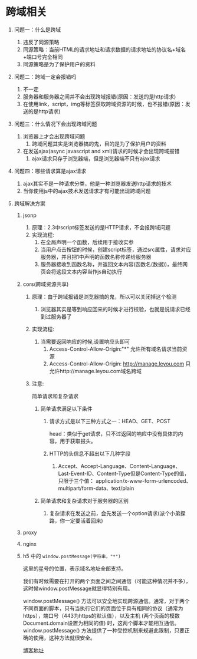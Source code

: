 # 跨域相关

1. 问题一：什么是跨域
   1. 违反了同源策略
   2. 同源策略：当前HTML的请求地址和请求数据的请求地址的协议名+域名+端口号完全相同
   3. 同源策略是为了保护用户的资料
   
2. 问题二：跨域一定会报错吗
   1. 不一定
   2. 服务器和服务器之间并不会出现跨域报错(原因：发送的是http请求)
   3. 在使用link，script，img等标签获取跨域资源的时候，也不报错(原因：发送的是http请求)
   
3. 问题三：什么情况下会出现跨域问题
   1. 浏览器上才会出现跨域问题
      1. 跨域问题其实是浏览器搞的鬼，目的是为了保护用户的资料
   2. 在发送ajax(async javascript and xml)请求的时候才会出现跨域报错
      1. ajax请求只存于浏览器端，但是浏览器端不只有ajax请求
   
4. 问题四：哪些请求算是ajax请求
   1. ajax其实不是一种请求分类，他是一种浏览器发送http请求的技术
   2. 当你使用js中的ajax技术发送请求才有可能出现跨域问题
   
5. 跨域解决方案
   1. jsonp
      1. 原理：2.3中script标签发送的是HTTP请求，不会报跨域问题
      2. 实现流程:
         1. 在全局声明一个函数，后续用于接收实参
         2. 当用户点击按钮的时候，创建script标签，通过src属性，请求对应服务器，并且把1中声明的函数名称传递给服务器
         3. 服务器接收到函数名称，并返回文本内容(函数名(数据))，最终网页会将这段文本内容当作js自动执行
      
   2. cors(跨域资源共享)
      1. 原理：由于跨域报错是浏览器搞的鬼，所以可以关闭掉这个检测
         1. 浏览器其实是等到响应回来的时候才进行校验，也就是说请求已经到过服务器了
      
      2. 实现流程:
         1. 当需要返回响应的时候,设置响应头即可
            1. Access-Control-Allow-Origin:"*"	允许所有域名请求当前资源
            1. Access-Control-Allow-Origin: http://manage.leyou.com 只允许http://manage.leyou.com域名跨域
      
      3. 注意:
      
         简单请求和复杂请求
         1. 简单请求满足以下条件
            1. 请求方式是以下三种方式之一：HEAD、GET、POST
            
               head：类似于get请求，只不过返回的响应中没有具体的内容，用于获取报头。
            
            2. HTTP的头信息不超出以下几种字段
               1. Accept、Accept-Language、Content-Language、Last-Event-ID、Content-Type但是Content-Type的值，只限于三个值： application/x-www-form-urlencoded、multipart/form-data、text/plain
            
         2. 简单请求和复杂请求对于服务器的区别
            1. 复杂请求在发送之前，会先发送一个option请求(派个小弟探路，你一定要活着回来)
      
   3. proxy
   
   4. nginx
   
   5. h5 中的 `window.postMessage(字符串，"*")`
   
      这里的星号的位置，表示域名地址全部支持。
   
      我们有时候需要在打开的两个页面之间之间通信（可能这种情况并不多），这时候window.postMessage就显得特别有用。
   
      window.postMessage() 方法可以安全地实现跨源通信。通常，对于两个不同页面的脚本，只有当执行它们的页面位于具有相同的协议（通常为https），端口号（443为https的默认值），以及主机  (两个页面的模数 Document.domain设置为相同的值) 时，这两个脚本才能相互通信。window.postMessage() 方法提供了一种受控机制来规避此限制，只要正确的使用，这种方法就很安全。
   
      [博客地址](https://blog.csdn.net/weixin_40650646/article/details/81777398)

